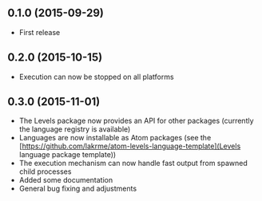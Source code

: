 ## 0.1.0 (2015-09-29)
* First release

## 0.2.0 (2015-10-15)
* Execution can now be stopped on all platforms

## 0.3.0 (2015-11-01)
* The Levels package now provides an API for other packages (currently the language registry is available)
* Languages are now installable as Atom packages (see the [https://github.com/lakrme/atom-levels-language-template](Levels language package template))
* The execution mechanism can now handle fast output from spawned child processes
* Added some documentation
* General bug fixing and adjustments
